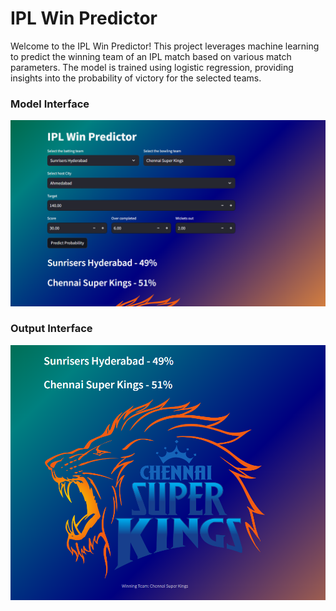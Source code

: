 # IPL Win Predictor

Welcome to the IPL Win Predictor! This project leverages machine learning to predict the winning team of an IPL match based on various match parameters. The model is trained using logistic regression, providing insights into the probability of victory for the selected teams.

### Model Interface 
![Before Input](https://github.com/VIJAY626404/IPL-Win-Predictor/blob/main/team%20logo/ipl1.png)
### Output Interface
![After Input ](https://github.com/VIJAY626404/IPL-Win-Predictor/blob/main/team%20logo/ipl2.png)
